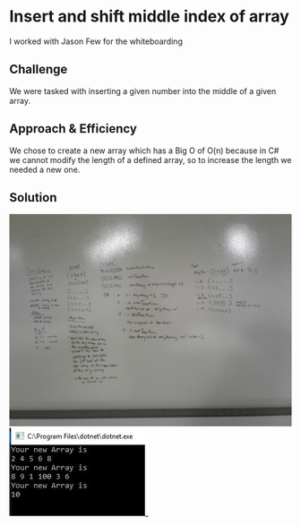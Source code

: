 # Insert and shift middle index of array
I worked with Jason Few for the whiteboarding

## Challenge
We were tasked with inserting a given number into the middle of a given array. 

## Approach & Efficiency
We chose to create a new array which has a Big O of O(n) because in C# we cannot modify the length of a defined array, so to increase the length we needed a new one.

## Solution

![WhiteboardImage](../../assets/CodeChall1Image.jpg)
![ConsoleImage](../../assets/CodeChall1ImageConsole.jpg)_

